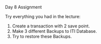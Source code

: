 Day 8 Assignment

Try everything you had in the lecture:

1.	Create a transaction with 2 save point.
2.	Make 3 different Backups to ITI Database.
3.	Try to restore these Backups.

